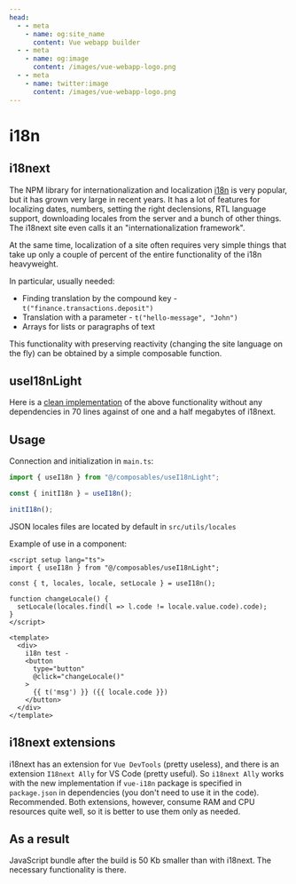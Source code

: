 ```yaml
---
head:
  - - meta
    - name: og:site_name
      content: Vue webapp builder
  - - meta
    - name: og:image
      content: /images/vue-webapp-logo.png
  - - meta
    - name: twitter:image
      content: /images/vue-webapp-logo.png
---
```


# i18n

## i18next

The NPM library for internationalization and localization [i18n](https://www.i18next.com/) is very popular, but it has grown very large in recent years. It has a lot of features for localizing dates, numbers, setting the right declensions, RTL language support, downloading locales from the server and a bunch of other things. The i18next site even calls it an "internationalization framework".

At the same time, localization of a site often requires very simple things that take up only a couple of percent of the entire functionality of the i18n heavyweight.

In particular, usually needed:

- Finding translation by the compound key - `t("finance.transactions.deposit")`
- Translation with a parameter - `t("hello-message", "John")`
- Arrays for lists or paragraphs of text

This functionality with preserving reactivity (changing the site language on the fly) can be obtained by a simple composable function.

## useI18nLight

Here is a [clean implementation](https://github.com/vuesence/vue-webapp/blob/main/src/composables/useI18nLight.ts) of the above functionality without any dependencies in 70 lines against of one and a half megabytes of i18next.

## Usage

Connection and initialization in `main.ts`:

```js
import { useI18n } from "@/composables/useI18nLight";

const { initI18n } = useI18n();

initI18n();
```

JSON locales files are located by default in `src/utils/locales`

Example of use in a component:

```vue
<script setup lang="ts">
import { useI18n } from "@/composables/useI18nLight";

const { t, locales, locale, setLocale } = useI18n();

function changeLocale() {
  setLocale(locales.find(l => l.code != locale.value.code).code);
}
</script>

<template>
  <div>
    i18n test -
    <button
      type="button"
      @click="changeLocale()"
    >
      {{ t('msg') }} ({{ locale.code }})
    </button>
  </div>
</template>
```

## i18next extensions

i18next has an extension for `Vue DevTools` (pretty useless), and there is an extension `I18next Ally` for VS Code (pretty useful). So `i18next Ally` works with the new implementation if `vue-i18n` package is specified in `package.json` in dependencies (you don't need to use it in the code). Recommended. Both extensions, however, consume RAM and CPU resources quite well, so it is better to use them only as needed.

## As a result

JavaScript bundle after the build is 50 Kb smaller than with i18next. The necessary functionality is there.
